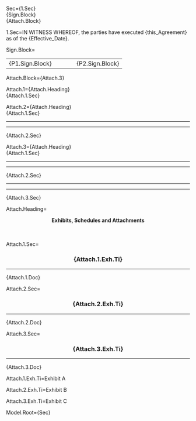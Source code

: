 Sec={1.Sec}<br>{Sign.Block}<br>{Attach.Block}

1.Sec=IN WITNESS WHEREOF, the parties have executed {this_Agreement} as of the {Effective_Date}.

Sign.Block=<table><tr><td valign="top">{P1.Sign.Block}</td><td> &#8195; &#8195; <td valign="top">{P2.Sign.Block}</td></tr></table>

Attach.Block={Attach.3}

Attach.1={Attach.Heading}<br>{Attach.1.Sec}

Attach.2={Attach.Heading}<br>{Attach.1.Sec}<hr><hr>{Attach.2.Sec}

Attach.3={Attach.Heading}<br>{Attach.1.Sec}<hr><hr>{Attach.2.Sec}<hr><hr>{Attach.3.Sec}

Attach.Heading=<center><b>Exhibits, Schedules and Attachments</b></center><br><br>

Attach.1.Sec=<center><h3>{Attach.1.Exh.Ti}</h3></center><hr>{Attach.1.Doc}

Attach.2.Sec=<center><h3>{Attach.2.Exh.Ti}</h3></center><hr>{Attach.2.Doc}

Attach.3.Sec=<center><h3>{Attach.3.Exh.Ti}</h3></center><hr>{Attach.3.Doc}

Attach.1.Exh.Ti=Exhibit A

Attach.2.Exh.Ti=Exhibit B

Attach.3.Exh.Ti=Exhibit C

Model.Root={Sec}